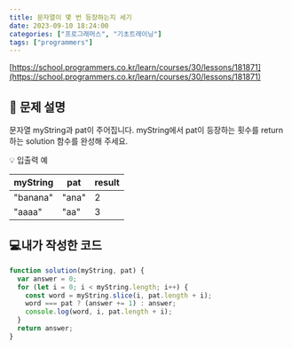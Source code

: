 ```yaml
---
title: 문자열이 몇 번 등장하는지 세기
date: 2023-09-10 18:24:00
categories: ["프로그래머스", "기초트레이닝"]
tags: ["programmers"]
---
```


[https://school.programmers.co.kr/learn/courses/30/lessons/181871](https://school.programmers.co.kr/learn/courses/30/lessons/181871)

## 📔 문제 설명

문자열 myString과 pat이 주어집니다. myString에서 pat이 등장하는 횟수를 return 하는 solution 함수를 완성해 주세요.

💡 입출력 예

| myString | pat   | result |
| -------- | ----- | ------ |
| "banana" | "ana" | 2      |
| "aaaa"   | "aa"  | 3      |

## 💻내가 작성한 코드

```js
function solution(myString, pat) {
  var answer = 0;
  for (let i = 0; i < myString.length; i++) {
    const word = myString.slice(i, pat.length + i);
    word === pat ? (answer += 1) : answer;
    console.log(word, i, pat.length + i);
  }
  return answer;
}
```
